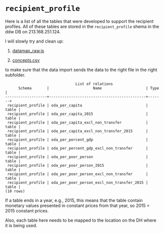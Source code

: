 # `recipient_profile`

Here is a list of all the tables that were developed to support the recipient profiles. 
All of these tables are stored in the `recipient_profile` shema in the ddw DB on 213.168.251.124.

I will slowly try and clean up:

1) [datamap_raw.js](https://github.com/devinit/digital-platform/blob/development/nodejs/js/datamap_raw.js)

2) [concepts.csv](https://github.com/devinit/digital-platform/blob/development/concepts.csv)

to make sure that the data import sends the data to the right file in the right subfolder.

```
                                List of relations
      Schema       |                    Name                    | Type  |  
-------------------+--------------------------------------------+-------+
 recipient_profile | oda_per_capita                             | table |
 recipient_profile | oda_per_capita_2015                        | table |
 recipient_profile | oda_per_capita_excl_non_transfer           | table |
 recipient_profile | oda_per_capita_excl_non_transfer_2015      | table |
 recipient_profile | oda_per_percent_gdp                        | table |
 recipient_profile | oda_per_percent_gdp_excl_non_transfer      | table |
 recipient_profile | oda_per_poor_person                        | table |
 recipient_profile | oda_per_poor_person_2015                   | table |
 recipient_profile | oda_per_poor_person_excl_non_transfer      | table |
 recipient_profile | oda_per_poor_person_excl_non_transfer_2015 | table |
(10 rows)
```

If a table ends in a year, e.g., 2015, this means that the table contain monetary values presented in constant prices from that year, so 2015 = 2015 constant prices.

Also, each table here needs to be mapped to the location on the DH where it is being used.

